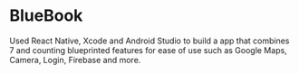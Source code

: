 # BlueBook
Used React Native, Xcode and Android Studio to build a app that combines 7 and counting blueprinted features for ease of use such as Google Maps, Camera, Login, Firebase and more.
